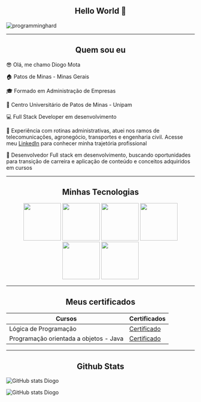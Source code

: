 ## <center> Hello World 👋</center>

![programminghard](https://i.giphy.com/78XCFBGOlS6keY1Bil.webp)

---
## <center> Quem sou eu </center>

😎 Olá, me chamo Diogo Mota

🏠 Patos de Minas - Minas Gerais

🎓 Formado em Administração de Empresas 

🏫 Centro Universitário de Patos de Minas - Unipam

💻 Full Stack Developer em desenvolvimento

💬 Experiência com rotinas administrativas, atuei nos ramos de telecomunicações, agronegócio, transportes e engenharia civil.
Acesse meu [LinkedIn](https://www.linkedin.com/in/diogomota05/) para conhecer minha trajetória profissional

💬 Desenvolvedor Full stack em desenvolvimento, buscando oportunidades para transição de carreira e aplicação de conteúdo e conceitos adquiridos em cursos

---

## <center> Minhas Tecnologias </center>
<p align="center">
<img src="https://cdn.jsdelivr.net/gh/devicons/devicon@latest/icons/java/java-original.svg" width="100px">
<img src="https://cdn.jsdelivr.net/gh/devicons/devicon@latest/icons/python/python-original.svg" width="100px">
<img src="https://cdn.jsdelivr.net/gh/devicons/devicon@latest/icons/spring/spring-original-wordmark.svg" width="100"/>
<img src="https://cdn.jsdelivr.net/gh/devicons/devicon@latest/icons/angular/angular-original.svg" width="100px">
<img src="https://cdn.jsdelivr.net/gh/devicons/devicon@latest/icons/mysql/mysql-original-wordmark.svg" width="100px">
<img src="https://cdn.jsdelivr.net/gh/devicons/devicon@latest/icons/mongodb/mongodb-original-wordmark.svg" width="100px">
</p>

---

## <center> Meus certificados </center>

|   Cursos   |   Certificados   |
|------------|------------------|
|Lógica de Programação                 |[Certificado](https://hermes.dio.me/certificates/91ZFKQPK.pdf)|
|Programação orientada a objetos - Java|[Certificado](https://www.udemy.com/certificate/UC-6560ac9e-da0c-436e-81f0-2144409ad92c/)|

---
## <center> Github Stats </center>

![GitHub stats Diogo](https://github-readme-stats.vercel.app/api?username=diogomota5&show_icons=true&theme=radical)

![GitHub stats Diogo](https://github-readme-stats.vercel.app/api/top-langs/?username=diogomota5&layout=compact&langs_count=7&theme=dracula)
<!--
**diogomota5/diogomota5** is a ✨ _special_ ✨ repository because its `README.md` (this file) appears on your GitHub profile.

Here are some ideas to get you started:

- 🔭 I’m currently working on ...
- 🌱 I’m currently learning ...
- 👯 I’m looking to collaborate on ...
- 🤔 I’m looking for help with ...
- 💬 Ask me about ...
- 📫 How to reach me: ...
- 😄 Pronouns: ...
- ⚡ Fun fact: ...
-->
